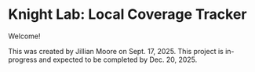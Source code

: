 # Knight Lab: Local Coverage Tracker

Welcome!

This was created by Jillian Moore on Sept. 17, 2025. This project is in-progress and expected to be completed by Dec. 20, 2025.